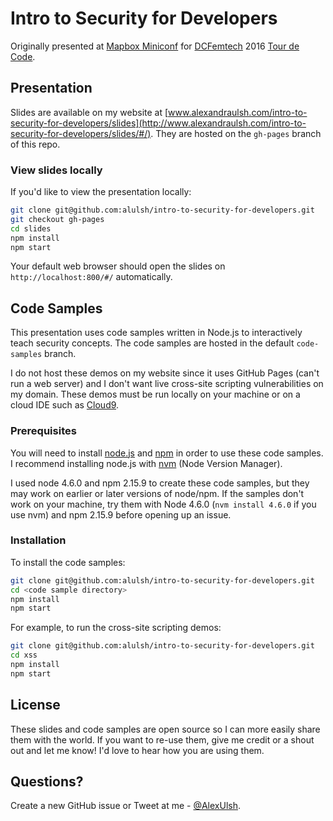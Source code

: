 # Intro to Security for Developers

Originally presented at [Mapbox Miniconf](https://miniconfmapbox.splashthat.com/) for [DCFemtech](https://dcfemtech.github.io/) 2016 [Tour de Code](https://dcfemtech.github.io/tourdecode).

## Presentation

Slides are available on my website at [www.alexandraulsh.com/intro-to-security-for-developers/slides](http://www.alexandraulsh.com/intro-to-security-for-developers/slides/#/). They are hosted on the `gh-pages` branch of this repo.

### View slides locally

If you'd like to view the presentation locally:

```sh
git clone git@github.com:alulsh/intro-to-security-for-developers.git
git checkout gh-pages
cd slides
npm install
npm start
```

Your default web browser should open the slides on `http://localhost:800/#/` automatically.

## Code Samples

This presentation uses code samples written in Node.js to interactively teach security concepts. The code samples are hosted in the default `code-samples` branch.

I do not host these demos on my website since it uses GitHub Pages (can't run a web server) and I don't want live cross-site scripting vulnerabilities on my domain. These demos must be run locally on your machine or on a cloud IDE such as [Cloud9](https://c9.io/).

### Prerequisites

You will need to install [node.js](https://nodejs.org/en/download/) and [npm](https://docs.npmjs.com/getting-started/installing-node) in order to use these code samples. I recommend installing node.js with [nvm](https://github.com/creationix/nvm) (Node Version Manager).

I used node 4.6.0 and npm 2.15.9 to create these code samples, but they may work on earlier or later versions of node/npm. If the samples don't work on your machine, try them with Node 4.6.0 (`nvm install 4.6.0` if you use nvm) and npm 2.15.9 before opening up an issue.

### Installation

To install the code samples:

```sh
git clone git@github.com:alulsh/intro-to-security-for-developers.git
cd <code sample directory>
npm install
npm start
```

For example, to run the cross-site scripting demos:

```sh
git clone git@github.com:alulsh/intro-to-security-for-developers.git
cd xss
npm install
npm start
```

## License

These slides and code samples are open source so I can more easily share them with the world. If you want to re-use them, give me credit or a shout out and let me know! I'd love to hear how you are using them. 

## Questions?

Create a new GitHub issue or Tweet at me - [@AlexUlsh](https://twitter.com/AlexUlsh).